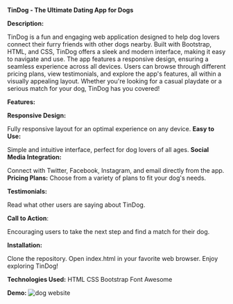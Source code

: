 **TinDog - The Ultimate Dating App for Dogs**

**Description:**

TinDog is a fun and engaging web application designed to help dog lovers connect their furry friends with other dogs nearby. Built with Bootstrap, HTML, and CSS, TinDog offers a sleek and modern interface, making it easy to navigate and use. The app features a responsive design, ensuring a seamless experience across all devices. Users can browse through different pricing plans, view testimonials, and explore the app's features, all within a visually appealing layout. Whether you're looking for a casual playdate or a serious match for your dog, TinDog has you covered!

**Features:**

**Responsive Design:**

Fully responsive layout for an optimal experience on any device.
**Easy to Use:** 

Simple and intuitive interface, perfect for dog lovers of all ages.
**Social Media Integration:**

Connect with Twitter, Facebook, Instagram, and email directly from the app.
**Pricing Plans:** 
Choose from a variety of plans to fit your dog's needs.

**Testimonials:**

Read what other users are saying about TinDog.

**Call to Action**:

Encouraging users to take the next step and find a match for their dog.

**Installation:**

Clone the repository.
Open index.html in your favorite web browser.
Enjoy exploring TinDog!


**Technologies Used:**
HTML
CSS
Bootstrap
Font Awesome

**Demo:**
![dog website](https://github.com/user-attachments/assets/cb452bf4-1fc6-44c1-aca7-58d6ec2d7e63)

